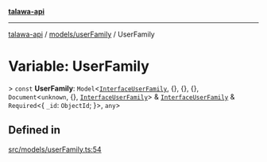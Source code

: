 [**talawa-api**](../../../README.md)

***

[talawa-api](../../../modules.md) / [models/userFamily](../README.md) / UserFamily

# Variable: UserFamily

\> `const` **UserFamily**: `Model`\<[`InterfaceUserFamily`](../interfaces/InterfaceUserFamily.md), \{\}, \{\}, \{\}, `Document`\<`unknown`, \{\}, [`InterfaceUserFamily`](../interfaces/InterfaceUserFamily.md)\> & [`InterfaceUserFamily`](../interfaces/InterfaceUserFamily.md) & `Required`\<\{ `_id`: `ObjectId`; \}\>, `any`\>

## Defined in

[src/models/userFamily.ts:54](https://github.com/PalisadoesFoundation/talawa-api/blob/039b0f127fb8caa46d57186ab4b3bb27fe150903/src/models/userFamily.ts#L54)
